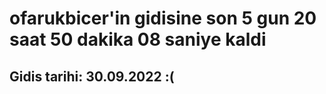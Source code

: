 # ofarukbicer'in gidisine son 5 gun 20 saat 50 dakika 08 saniye kaldi

## Gidis tarihi: 30.09.2022 :(